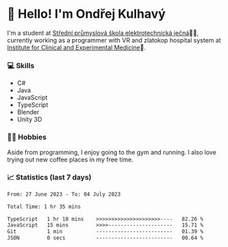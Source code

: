 # 👋 Hello! I'm Ondřej Kulhavý

I'm a student at [Střední průmyslová škola elektrotechnická ječná](https://www.spsejecna.cz/)👨‍🎓, currently working as a programmer with VR and zlatokop hospital system at [Institute for Clinical and Experimental Medicine](https://www.ikem.cz/en/)🏥.

### 💻 Skills
- C#
- Java
- JavaScript
- TypeScript
- Blender
- Unity 3D

### 🏋️‍♂️ Hobbies

Aside from programming, I enjoy going to the gym and running. I also love trying out new coffee places in my free time.

### 📈 Statistics (last 7 days)
<!--START_SECTION:waka-->

```txt
From: 27 June 2023 - To: 04 July 2023

Total Time: 1 hr 35 mins

TypeScript   1 hr 18 mins    >>>>>>>>>>>>>>>>>>>>>----   82.26 %
JavaScript   15 mins         >>>>---------------------   15.71 %
Git          1 min           -------------------------   01.39 %
JSON         0 secs          -------------------------   00.64 %
```

<!--END_SECTION:waka-->



